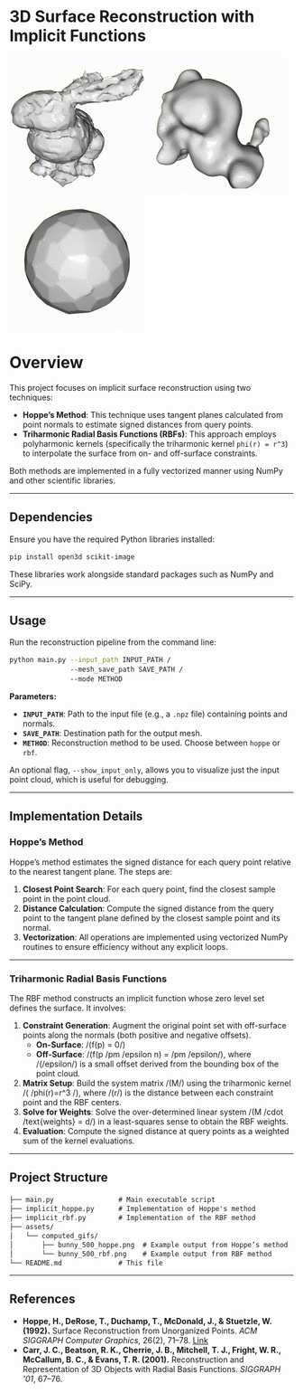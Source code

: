 # 3D Surface Reconstruction with Implicit Functions

![Example](assets/computed_gifs/bunny_500_hoppe.gif)
![Example](assets/computed_gifs/bunny_500_rbf.gif)
![Example](assets/computed_gifs/sphere_hoppe.gif)

# Overview

This project focuses on implicit surface reconstruction using two techniques:

- **Hoppe’s Method**: This technique uses tangent planes calculated from point normals to estimate signed distances from query points.
- **Triharmonic Radial Basis Functions (RBFs)**: This approach employs polyharmonic kernels (specifically the triharmonic kernel `phi(r) = r^3`) to interpolate the surface from on- and off-surface constraints.

Both methods are implemented in a fully vectorized manner using NumPy and other scientific libraries.

---

## Dependencies

Ensure you have the required Python libraries installed:

```bash
pip install open3d scikit-image
```

These libraries work alongside standard packages such as NumPy and SciPy.

---

## Usage

Run the reconstruction pipeline from the command line:

```bash
python main.py --input_path INPUT_PATH /
               --mesh_save_path SAVE_PATH /
               --mode METHOD
```

**Parameters:**

- **`INPUT_PATH`**: Path to the input file (e.g., a `.npz` file) containing points and normals.
- **`SAVE_PATH`**: Destination path for the output mesh.
- **`METHOD`**: Reconstruction method to be used. Choose between `hoppe` or `rbf`.

An optional flag, `--show_input_only`, allows you to visualize just the input point cloud, which is useful for debugging.

---

## Implementation Details

### Hoppe’s Method

Hoppe’s method estimates the signed distance for each query point relative to the nearest tangent plane. The steps are:

1. **Closest Point Search**: For each query point, find the closest sample point in the point cloud.
2. **Distance Calculation**: Compute the signed distance from the query point to the tangent plane defined by the closest sample point and its normal.
3. **Vectorization**: All operations are implemented using vectorized NumPy routines to ensure efficiency without any explicit loops.

---

### Triharmonic Radial Basis Functions

The RBF method constructs an implicit function whose zero level set defines the surface. It involves:

1. **Constraint Generation**: Augment the original point set with off-surface points along the normals (both positive and negative offsets).  
   - **On-Surface**: /(f(p) = 0/)
   - **Off-Surface**: /(f(p /pm /epsilon n) = /pm /epsilon/), where /(/epsilon/) is a small offset derived from the bounding box of the point cloud.
2. **Matrix Setup**: Build the system matrix /(M/) using the triharmonic kernel /( /phi(r)=r^3 /), where /(r/) is the distance between each constraint point and the RBF centers.
3. **Solve for Weights**: Solve the over-determined linear system /(M /cdot /text{weights} = d/) in a least-squares sense to obtain the RBF weights.
4. **Evaluation**: Compute the signed distance at query points as a weighted sum of the kernel evaluations.

---

## Project Structure

```plaintext
├── main.py                # Main executable script
├── implicit_hoppe.py      # Implementation of Hoppe's method
├── implicit_rbf.py        # Implementation of the RBF method
├── assets/
│   └── computed_gifs/
│       ├── bunny_500_hoppe.png  # Example output from Hoppe’s method
│       └── bunny_500_rbf.png    # Example output from RBF method
└── README.md              # This file
```

---

## References

- **Hoppe, H., DeRose, T., Duchamp, T., McDonald, J., & Stuetzle, W. (1992).** Surface Reconstruction from Unorganized Points. *ACM SIGGRAPH Computer Graphics*, 26(2), 71–78. [Link](https://dl.acm.org/doi/10.1145/142920.134011)
- **Carr, J. C., Beatson, R. K., Cherrie, J. B., Mitchell, T. J., Fright, W. R., McCallum, B. C., & Evans, T. R. (2001).** Reconstruction and Representation of 3D Objects with Radial Basis Functions. *SIGGRAPH '01*, 67–76.

